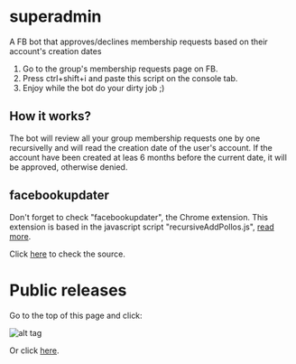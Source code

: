 # superadmin
A FB bot that approves/declines membership requests based on their account's creation dates

1) Go to the group's membership requests page on FB.<br>
2) Press ctrl+shift+i and paste this script on the console tab.<br>
3) Enjoy while the bot do your dirty job ;)


## How it works?
The bot will review all your group membership requests one by one recursivelly and will read the creation date of the user's account.
If the account have been created at leas 6 months before the current date, it  will be approved, otherwise denied.

## facebookupdater

Don't forget to check "facebookupdater", the Chrome extension. This extension is based in the javascript script "recursiveAddPollos.js", [read more](facebookupdater/README.md).

Click [here](facebookupdater) to check the source.

# Public releases

Go to the top of this page and click:

![alt tag](https://s28.postimg.org/plurz9b8t/release.png)

Or click [here](https://github.com/FacuM/superadmin/releases).